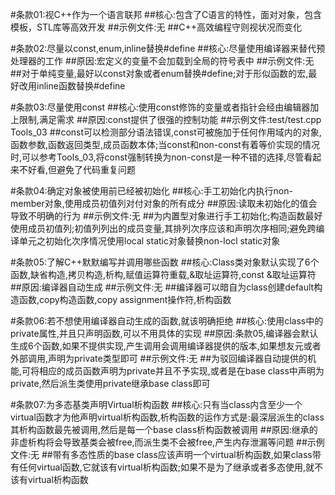 #条款01:视C++作为一个语言联邦
##核心:包含了C语言的特性，面对对象，包含模板，STL库等高效开发
##示例文件:无
##C++高效编程守则视状况而变化

#条款02:尽量以const,enum,inline替换#define
##核心:尽量使用编译器来替代预处理器的工作
##原因:宏定义的变量不会加载到全局的符号表中
##示例文件:无
##对于单纯变量,最好以const对象或者enum替换#define;对于形似函数的宏,最好改用inline函数替换#define

#条款03:尽量使用const
##核心:使用const修饰的变量或者指针会经由编辑器加上限制,满足需求
##原因:const提供了很强的控制功能
##示例文件:test/test.cpp Tools_03
##const可以检测部分语法错误,const可被施加于任何作用域内的对象,函数参数,函数返回类型,成员函数本体;当const和non-const有着等价实现的情况时,可以参考Tools_03,将const强制转换为non-const是一种不错的选择,尽管看起来不好看,但避免了代码重复问题

#条款04:确定对象被使用前已经被初始化
##核心:手工初始化内执行non-member对象,使用成员初值列对付对象的所有成分
##原因:读取未初始化的值会导致不明确的行为
##示例文件:无
##为内置型对象进行手工初始化;构造函数最好使用成员初值列;初值列列出的成员变量,其排列次序应该和声明次序相同;避免跨编译单元之初始化次序情况使用local static对象替换non-locl static对象

#条款05:了解C++默默编写并调用哪些函数
##核心:Class类对象默认实现了6个函数,缺省构造,拷贝构造,析构,赋值运算符重载,&取址运算符,const &取址运算符
##原因:编译器自动生成
##示例文件:无
##编译器可以暗自为class创建default构造函数,copy构造函数,copy assignment操作符,析构函数

#条款06:若不想使用编译器自动生成的函数,就该明确拒绝
##核心:使用class中的private属性,并且只声明函数,可以不用具体的实现
##原因:条款05,编译器会默认生成6个函数,如果不提供实现,产生调用会调用编译器提供的版本,如果想友元或者外部调用,声明为private类型即可
##示例文件:无
##为驳回编译器自动提供的机能,可将相应的成员函数声明为private并且不予实现,或者是在base class中声明为private,然后派生类使用private继承base class即可

#条款07:为多态基类声明Virtual析构函数
##核心:只有当class内含至少一个virtual函数才为他声明virtual析构函数,析构函数的运作方式是:最深层派生的class其析构函数最先被调用,然后是每一个base class析构函数被调用
##原因:继承的非虚析构将会导致基类会被free,而派生类不会被free,产生内存泄漏等问题
##示例文件:无
##带有多态性质的base class应该声明一个virtual析构函数,如果class带有任何virtual函数,它就该有virtual析构函数;如果不是为了继承或者多态使用,就不该有virtual析构函数
